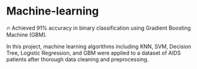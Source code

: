 # Machine-learning

🔥 Achieved 91% accuracy in binary classification using Gradient Boosting Machine (GBM).

In this project, machine learning algorithms including KNN, SVM, Decision Tree, Logistic Regression, and GBM were applied to a dataset of AIDS patients after thorough data cleaning and preprocessing.
